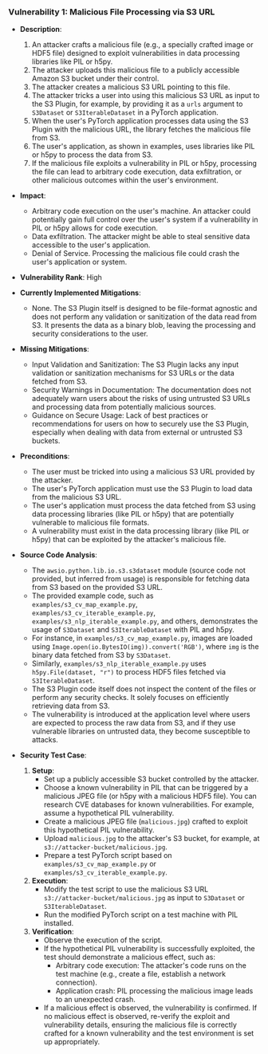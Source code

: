 ### Vulnerability 1: Malicious File Processing via S3 URL

- **Description**:
    1. An attacker crafts a malicious file (e.g., a specially crafted image or HDF5 file) designed to exploit vulnerabilities in data processing libraries like PIL or h5py.
    2. The attacker uploads this malicious file to a publicly accessible Amazon S3 bucket under their control.
    3. The attacker creates a malicious S3 URL pointing to this file.
    4. The attacker tricks a user into using this malicious S3 URL as input to the S3 Plugin, for example, by providing it as a `urls` argument to `S3Dataset` or `S3IterableDataset` in a PyTorch application.
    5. When the user's PyTorch application processes data using the S3 Plugin with the malicious URL, the library fetches the malicious file from S3.
    6. The user's application, as shown in examples, uses libraries like PIL or h5py to process the data from S3.
    7. If the malicious file exploits a vulnerability in PIL or h5py, processing the file can lead to arbitrary code execution, data exfiltration, or other malicious outcomes within the user's environment.

- **Impact**:
    - Arbitrary code execution on the user's machine. An attacker could potentially gain full control over the user's system if a vulnerability in PIL or h5py allows for code execution.
    - Data exfiltration. The attacker might be able to steal sensitive data accessible to the user's application.
    - Denial of Service. Processing the malicious file could crash the user's application or system.

- **Vulnerability Rank**: High

- **Currently Implemented Mitigations**:
    - None. The S3 Plugin itself is designed to be file-format agnostic and does not perform any validation or sanitization of the data read from S3. It presents the data as a binary blob, leaving the processing and security considerations to the user.

- **Missing Mitigations**:
    - Input Validation and Sanitization: The S3 Plugin lacks any input validation or sanitization mechanisms for S3 URLs or the data fetched from S3.
    - Security Warnings in Documentation: The documentation does not adequately warn users about the risks of using untrusted S3 URLs and processing data from potentially malicious sources.
    - Guidance on Secure Usage: Lack of best practices or recommendations for users on how to securely use the S3 Plugin, especially when dealing with data from external or untrusted S3 buckets.

- **Preconditions**:
    - The user must be tricked into using a malicious S3 URL provided by the attacker.
    - The user's PyTorch application must use the S3 Plugin to load data from the malicious S3 URL.
    - The user's application must process the data fetched from S3 using data processing libraries (like PIL or h5py) that are potentially vulnerable to malicious file formats.
    - A vulnerability must exist in the data processing library (like PIL or h5py) that can be exploited by the attacker's malicious file.

- **Source Code Analysis**:
    - The `awsio.python.lib.io.s3.s3dataset` module (source code not provided, but inferred from usage) is responsible for fetching data from S3 based on the provided S3 URL.
    - The provided example code, such as `examples/s3_cv_map_example.py`, `examples/s3_cv_iterable_example.py`, `examples/s3_nlp_iterable_example.py`, and others, demonstrates the usage of `S3Dataset` and `S3IterableDataset` with PIL and h5py.
    - For instance, in `examples/s3_cv_map_example.py`, images are loaded using `Image.open(io.BytesIO(img)).convert('RGB')`, where `img` is the binary data fetched from S3 by `S3Dataset`.
    - Similarly, `examples/s3_nlp_iterable_example.py` uses `h5py.File(dataset, "r")` to process HDF5 files fetched via `S3IterableDataset`.
    - The S3 Plugin code itself does not inspect the content of the files or perform any security checks. It solely focuses on efficiently retrieving data from S3.
    - The vulnerability is introduced at the application level where users are expected to process the raw data from S3, and if they use vulnerable libraries on untrusted data, they become susceptible to attacks.

- **Security Test Case**:
    1. **Setup**:
        -  Set up a publicly accessible S3 bucket controlled by the attacker.
        -  Choose a known vulnerability in PIL that can be triggered by a malicious JPEG file (or h5py with a malicious HDF5 file). You can research CVE databases for known vulnerabilities. For example, assume a hypothetical PIL vulnerability.
        -  Create a malicious JPEG file (`malicious.jpg`) crafted to exploit this hypothetical PIL vulnerability.
        -  Upload `malicious.jpg` to the attacker's S3 bucket, for example, at `s3://attacker-bucket/malicious.jpg`.
        -  Prepare a test PyTorch script based on `examples/s3_cv_map_example.py` or `examples/s3_cv_iterable_example.py`.
    2. **Execution**:
        -  Modify the test script to use the malicious S3 URL `s3://attacker-bucket/malicious.jpg` as input to `S3Dataset` or `S3IterableDataset`.
        -  Run the modified PyTorch script on a test machine with PIL installed.
    3. **Verification**:
        -  Observe the execution of the script.
        -  If the hypothetical PIL vulnerability is successfully exploited, the test should demonstrate a malicious effect, such as:
            -  Arbitrary code execution: The attacker's code runs on the test machine (e.g., create a file, establish a network connection).
            -  Application crash: PIL processing the malicious image leads to an unexpected crash.
        -  If a malicious effect is observed, the vulnerability is confirmed. If no malicious effect is observed, re-verify the exploit and vulnerability details, ensuring the malicious file is correctly crafted for a known vulnerability and the test environment is set up appropriately.